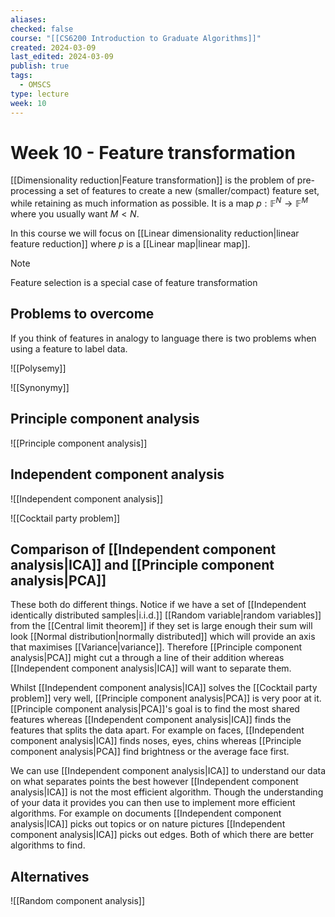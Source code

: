 ```yaml
---
aliases: 
checked: false
course: "[[CS6200 Introduction to Graduate Algorithms]]"
created: 2024-03-09
last_edited: 2024-03-09
publish: true
tags:
  - OMSCS
type: lecture
week: 10
---
```

# Week 10 - Feature transformation

[[Dimensionality reduction|Feature transformation]] is the problem of pre-processing a set of features to create a new (smaller/compact) feature set, while retaining as much information as possible. It is a map $p: \mathbb{F}^N \rightarrow \mathbb{F}^M$ where you usually want $M < N$.

In this course we will focus on [[Linear dimensionality reduction|linear  feature reduction]] where $p$ is a [[Linear map|linear map]].

>[!note]
>Feature selection is a special case of feature transformation

## Problems to overcome

If you think of features in analogy to language there is two problems when using a feature to label data.

![[Polysemy]]

![[Synonymy]]

## Principle component analysis

![[Principle component analysis]]

## Independent component analysis

![[Independent component analysis]]

![[Cocktail party problem]]

## Comparison of [[Independent component analysis|ICA]] and [[Principle component analysis|PCA]]

These both do different things. Notice if we have a set of [[Independent identically distributed samples|i.i.d.]] [[Random variable|random variables]] from the [[Central limit theorem]] if they set is large enough their sum will look [[Normal distribution|normally distributed]] which will provide an axis that maximises [[Variance|variance]]. Therefore [[Principle component analysis|PCA]] might cut a through a line of their addition whereas [[Independent component analysis|ICA]] will want to separate them.

Whilst [[Independent component analysis|ICA]] solves the [[Cocktail party problem]] very well, [[Principle component analysis|PCA]] is very poor at it. [[Principle component analysis|PCA]]'s goal is to find the most shared features whereas [[Independent component analysis|ICA]] finds the features that splits the data apart. For example on faces, [[Independent component analysis|ICA]] finds noses, eyes, chins whereas [[Principle component analysis|PCA]] find brightness or the average face first. 

We can use [[Independent component analysis|ICA]] to understand our data on what separates points the best however [[Independent component analysis|ICA]] is not the most efficient algorithm. Though the understanding of your data it provides you can then use to implement more efficient algorithms. For example on documents [[Independent component analysis|ICA]] picks out topics or on nature pictures [[Independent component analysis|ICA]] picks out edges. Both of which there are better algorithms to find.

## Alternatives

![[Random component analysis]]

